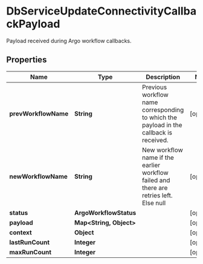 

# DbServiceUpdateConnectivityCallbackPayload

Payload received during Argo workflow callbacks.

## Properties

Name | Type | Description | Notes
------------ | ------------- | ------------- | -------------
**prevWorkflowName** | **String** | Previous workflow name corresponding to which the payload in the callback is received. |  [optional]
**newWorkflowName** | **String** | New workflow name if the earlier workflow failed and there are retries left. Else null |  [optional]
**status** | **ArgoWorkflowStatus** |  |  [optional]
**payload** | **Map&lt;String, Object&gt;** |  |  [optional]
**context** | **Object** |  |  [optional]
**lastRunCount** | **Integer** |  |  [optional]
**maxRunCount** | **Integer** |  |  [optional]



